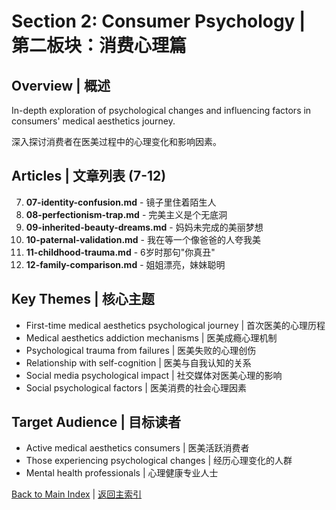 # Section 2: Consumer Psychology | 第二板块：消费心理篇

## Overview | 概述

In-depth exploration of psychological changes and influencing factors in consumers' medical aesthetics journey.

深入探讨消费者在医美过程中的心理变化和影响因素。

## Articles | 文章列表 (7-12)

7. **07-identity-confusion.md** - 镜子里住着陌生人
8. **08-perfectionism-trap.md** - 完美主义是个无底洞
9. **09-inherited-beauty-dreams.md** - 妈妈未完成的美丽梦想
10. **10-paternal-validation.md** - 我在等一个像爸爸的人夸我美
11. **11-childhood-trauma.md** - 6岁时那句"你真丑"
12. **12-family-comparison.md** - 姐姐漂亮，妹妹聪明

## Key Themes | 核心主题

- First-time medical aesthetics psychological journey | 首次医美的心理历程
- Medical aesthetics addiction mechanisms | 医美成瘾心理机制
- Psychological trauma from failures | 医美失败的心理创伤
- Relationship with self-cognition | 医美与自我认知的关系
- Social media psychological impact | 社交媒体对医美心理的影响
- Social psychological factors | 医美消费的社会心理因素

## Target Audience | 目标读者

- Active medical aesthetics consumers | 医美活跃消费者
- Those experiencing psychological changes | 经历心理变化的人群
- Mental health professionals | 心理健康专业人士

[Back to Main Index](../../README.md) | [返回主索引](../../README.md)

